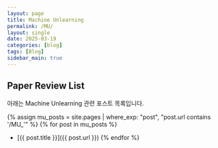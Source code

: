 ```yaml
---
layout: page
title: Machine Unlearning 
permalink: /MU/
layout: single
date: 2025-03-19
categories: [blog]
tags: [Blog]
sidebar_main: true
---
```


## Paper Review List
아래는 Machine Unlearning 관련 포스트 목록입니다.

{% assign mu_posts = site.pages | where_exp: "post", "post.url contains '/MU_'" %}
{% for post in mu_posts %}
- [{{ post.title }}]({{ post.url }})
{% endfor %}